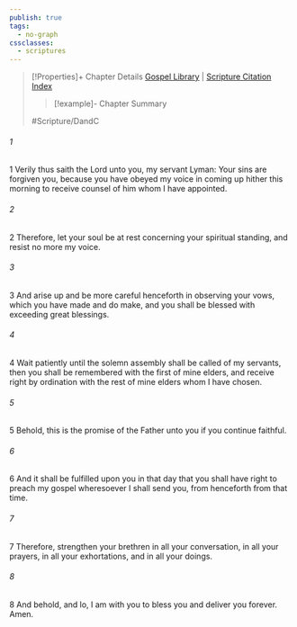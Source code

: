```yaml
---
publish: true
tags:
  - no-graph
cssclasses:
  - scriptures
---
```

>[!Properties]+ Chapter Details
>[Gospel Library](https://churchofjesuschrist.org/study/scriptures/dc-testament/dc/108?lang=eng)    |    [Scripture Citation Index](https://scriptures.byu.edu/#12e6c::c12e6c)
>>[!example]- Chapter Summary
>> 
> 
>
>#Scripture/DandC
###### 1
1 Verily thus saith the Lord unto you, my servant Lyman: Your sins are forgiven you, because you have obeyed my voice in coming up hither this morning to receive counsel of him whom I have appointed.
###### 2
2 Therefore, let your soul be at rest concerning your spiritual standing, and resist no more my voice.
###### 3
3 And arise up and be more careful henceforth in observing your vows, which you have made and do make, and you shall be blessed with exceeding great blessings.
###### 4
4 Wait patiently until the solemn assembly shall be called of my servants, then you shall be remembered with the first of mine elders, and receive right by ordination with the rest of mine elders whom I have chosen.
###### 5
5 Behold, this is the promise of the Father unto you if you continue faithful.
###### 6
6 And it shall be fulfilled upon you in that day that you shall have right to preach my gospel wheresoever I shall send you, from henceforth from that time.
###### 7
7 Therefore, strengthen your brethren in all your conversation, in all your prayers, in all your exhortations, and in all your doings.
###### 8
8 And behold, and lo, I am with you to bless you and deliver you forever. Amen.
